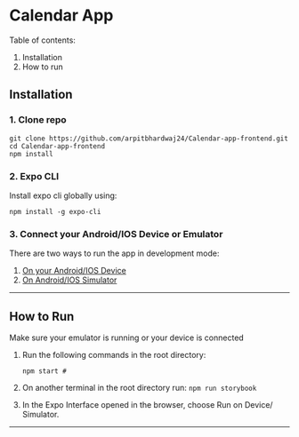 # Calendar App

Table of contents: 

1. Installation
2. How to run

## Installation

### 1. Clone repo

```
git clone https://github.com/arpitbhardwaj24/Calendar-app-frontend.git
cd Calendar-app-frontend
npm install
```

### 2. Expo CLI

Install expo cli globally using: 

`npm install -g expo-cli`

### 3. Connect your Android/IOS Device or Emulator

There are two ways to run the app in development mode:

1. [On your Android/IOS Device](https://docs.expo.io/guides/testing-on-devices/)
2. [On Android/IOS Simulator](https://docs.expo.io/workflow/android-studio-emulator/)
---

## How to Run

Make sure your emulator is running or your device is connected

1. Run the following commands in the root directory:

    `npm start #`

2. On another terminal in the root directory run:
    `npm run storybook`

3. In the Expo Interface opened in the browser, choose Run on Device/ Simulator.

___


